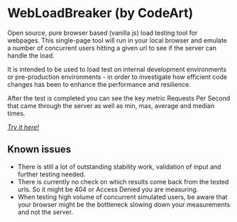 # WebLoadBreaker (by CodeArt)
Open source, pure browser based (vanilla js) load testing tool for webpages.
This single-page tool will run in your local browser and emulate a number of concurrent users hitting a given url to see if the server can handle the load.

It is intended to be used to load test on internal development environments or pre-production environments - in order to investigate how efficient code changes has been to enhance the performance and resilience.

After the test is completed you can see the key metric Requests Per Second that came through the server as well as min, max, average and median times.

*[Try it here!](https://labs.codeart.dk/WebLoadBreaker/)*

## Known issues 
- There is still a lot of outstanding stability work, validation of input and further testing needed.
- There is currently no check on which results come back from the tested urls. So it might be 404 or Access Denied you are measuring. 
- When testing high volume of concurrent simulated users, be aware that your browser might be the bottleneck slowing down your measurements and not the server.
